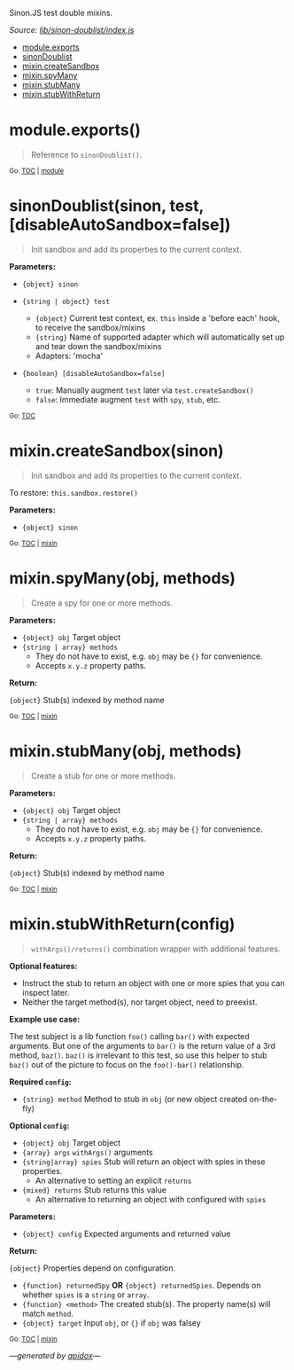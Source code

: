 Sinon.JS test double mixins.

_Source: [lib/sinon-doublist/index.js](../lib/sinon-doublist/index.js)_

<a name="tableofcontents"></a>

- <a name="toc_module"></a>[module.exports](#moduleexports)
- <a name="toc_sinondoublist"></a>[sinonDoublist](#sinondoublistsinon-test-disableautosandboxfalse)
- <a name="toc_mixin"></a>[mixin.createSandbox](#mixincreatesandboxsinon)
- [mixin.spyMany](#mixinspymanyobj-methods)
- [mixin.stubMany](#mixinstubmanyobj-methods)
- [mixin.stubWithReturn](#mixinstubwithreturnconfig)

<a name="module"></a>

# module.exports()

> Reference to `sinonDoublist()`.

<sub>Go: [TOC](#tableofcontents) | [module](#toc_module)</sub>

# sinonDoublist(sinon, test, [disableAutoSandbox=false])

> Init sandbox and add its properties to the current context.

**Parameters:**

- `{object} sinon`
- `{string | object} test`
  - `{object}` Current test context, ex. `this` inside a 'before each' hook, to receive the sandbox/mixins
  - `{string}` Name of supported adapter which will automatically set up and tear down the sandbox/mixins
  - Adapters: 'mocha'

- `{boolean} [disableAutoSandbox=false]`
  - `true`: Manually augment `test` later via `test.createSandbox()`
  - `false`: Immediate augment `test` with `spy`, `stub`, etc.

<sub>Go: [TOC](#tableofcontents)</sub>

<a name="mixin"></a>

# mixin.createSandbox(sinon)

> Init sandbox and add its properties to the current context.

To restore: `this.sandbox.restore()`

**Parameters:**

- `{object} sinon`

<sub>Go: [TOC](#tableofcontents) | [mixin](#toc_mixin)</sub>

# mixin.spyMany(obj, methods)

> Create a spy for one or more methods.

**Parameters:**

- `{object} obj` Target object
- `{string | array} methods`
  - They do not have to exist, e.g. `obj` may be `{}` for convenience.
  - Accepts `x.y.z` property paths.

**Return:**

`{object}` Stub(s) indexed by method name

<sub>Go: [TOC](#tableofcontents) | [mixin](#toc_mixin)</sub>

# mixin.stubMany(obj, methods)

> Create a stub for one or more methods.

**Parameters:**

- `{object} obj` Target object
- `{string | array} methods`
  - They do not have to exist, e.g. `obj` may be `{}` for convenience.
  - Accepts `x.y.z` property paths.

**Return:**

`{object}` Stub(s) indexed by method name

<sub>Go: [TOC](#tableofcontents) | [mixin](#toc_mixin)</sub>

# mixin.stubWithReturn(config)

> `withArgs()/returns()` combination wrapper with additional features.

**Optional features:**

- Instruct the stub to return an object with one or more spies that you can inspect later.
- Neither the target method(s), nor target object, need to preexist.

**Example use case:**

The test subject is a lib function `foo()` calling `bar()` with expected arguments.
But one of the arguments to `bar()` is the return value of a 3rd method, `baz()`.
`baz()` is irrelevant to this test, so use this helper to stub `baz()` out
of the picture to focus on the `foo()-bar()` relationship.

**Required `config`:**

- `{string} method` Method to stub in `obj` (or new object created on-the-fly)

**Optional `config`:**

- `{object} obj` Target object
- `{array} args` `withArgs()` arguments
- `{string|array} spies` Stub will return an object with spies in these properties.
  - An alternative to setting an explicit `returns`
- `{mixed} returns` Stub returns this value
  - An alternative to returning an object with configured with `spies`

**Parameters:**

- `{object} config` Expected arguments and returned value

**Return:**

`{object}` Properties depend on configuration.

- `{function} returnedSpy` **OR** `{object} returnedSpies`. Depends on whether `spies` is a `string` or `array`.
- `{function} <method>` The created stub(s). The property name(s) will match `method`.
- `{object} target` Input `obj`, or `{}` if `obj` was falsey

<sub>Go: [TOC](#tableofcontents) | [mixin](#toc_mixin)</sub>

_&mdash;generated by [apidox](https://github.com/codeactual/apidox)&mdash;_
